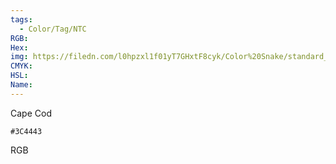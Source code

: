 ```yaml
---
tags:
  - Color/Tag/NTC
RGB:
Hex:
img: https://filedn.com/l0hpzxl1f01yT7GHxtF8cyk/Color%20Snake/standard_csv_to_svg/%23/3C4443.svg
CMYK:
HSL:
Name:
---
```

Cape Cod
```palette
#3C4443
```
RGB
